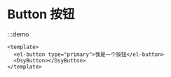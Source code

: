 # Button 按钮

<script></script>

:::demo

```vue
<template>
  <el-button type="primary">我是一个按钮</el-button>
  <DsyButton></DsyButton>
</template>
```

